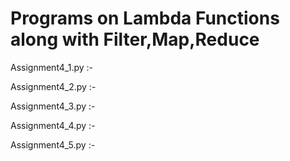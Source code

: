 # Programs on Lambda Functions along with Filter,Map,Reduce

Assignment4_1.py :- 

Assignment4_2.py :-

Assignment4_3.py :-

Assignment4_4.py :-

Assignment4_5.py :-
